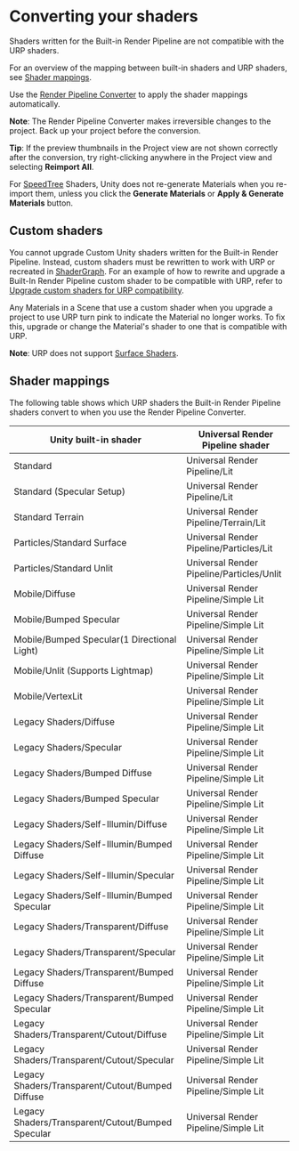 # Converting your shaders

Shaders written for the Built-in Render Pipeline are not compatible with the URP shaders.

For an overview of the mapping between built-in shaders and URP shaders, see [Shader mappings](#shader-mappings).

Use the [Render Pipeline Converter](features/rp-converter.md) to apply the shader mappings automatically.

**Note**: The Render Pipeline Converter makes irreversible changes to the project. Back up your project before the conversion.

**Tip**: If the preview thumbnails in the Project view are not shown correctly after the conversion, try right-clicking anywhere in the Project view and selecting **Reimport All**.

For [SpeedTree](https://docs.unity3d.com/Manual/SpeedTree.html) Shaders, Unity does not re-generate Materials when you re-import them, unless you click the **Generate Materials** or **Apply & Generate Materials** button.

<a name="custom-shaders"></a>

## Custom shaders

You cannot upgrade Custom Unity shaders written for the Built-in Render Pipeline. Instead, custom shaders must be rewritten to work with URP or recreated in [ShaderGraph](https://docs.unity3d.com/Packages/com.unity.shadergraph@12.1/manual/index.html). For an example of how to rewrite and upgrade a Built-In Render Pipeline custom shader to be compatible with URP, refer to [Upgrade custom shaders for URP compatibility](urp-shaders/birp-urp-custom-shader-upgrade-guide.md).

Any Materials in a Scene that use a custom shader when you upgrade a project to use URP turn pink to indicate the Material no longer works. To fix this, upgrade or change the Material's shader to one that is compatible with URP.

**Note**: URP does not support [Surface Shaders](https://docs.unity3d.com/Manual/SL-SurfaceShaders.html).

<a name="built-in-to-urp-shader-mappings"></a>

## Shader mappings

The following table shows which URP shaders the Built-in Render Pipeline shaders convert to when you use the Render Pipeline Converter.

| Unity built-in shader                             | Universal Render Pipeline shader          |
| ------------------------------------------------- | ------------------------------------------- |
| Standard                                          | Universal Render Pipeline/Lit             |
| Standard (Specular Setup)                         | Universal Render Pipeline/Lit             |
| Standard Terrain                                  | Universal Render Pipeline/Terrain/Lit     |
| Particles/Standard Surface                        | Universal Render Pipeline/Particles/Lit   |
| Particles/Standard Unlit                          | Universal Render Pipeline/Particles/Unlit |
| Mobile/Diffuse                                    | Universal Render Pipeline/Simple Lit      |
| Mobile/Bumped Specular                            | Universal Render Pipeline/Simple Lit      |
| Mobile/Bumped Specular(1 Directional Light)       | Universal Render Pipeline/Simple Lit      |
| Mobile/Unlit (Supports Lightmap)                  | Universal Render Pipeline/Simple Lit      |
| Mobile/VertexLit                                  | Universal Render Pipeline/Simple Lit      |
| Legacy Shaders/Diffuse                            | Universal Render Pipeline/Simple Lit      |
| Legacy Shaders/Specular                           | Universal Render Pipeline/Simple Lit      |
| Legacy Shaders/Bumped Diffuse                     | Universal Render Pipeline/Simple Lit      |
| Legacy Shaders/Bumped Specular                    | Universal Render Pipeline/Simple Lit      |
| Legacy Shaders/Self-Illumin/Diffuse               | Universal Render Pipeline/Simple Lit      |
| Legacy Shaders/Self-Illumin/Bumped Diffuse        | Universal Render Pipeline/Simple Lit      |
| Legacy Shaders/Self-Illumin/Specular              | Universal Render Pipeline/Simple Lit      |
| Legacy Shaders/Self-Illumin/Bumped Specular       | Universal Render Pipeline/Simple Lit      |
| Legacy Shaders/Transparent/Diffuse                | Universal Render Pipeline/Simple Lit      |
| Legacy Shaders/Transparent/Specular               | Universal Render Pipeline/Simple Lit      |
| Legacy Shaders/Transparent/Bumped Diffuse         | Universal Render Pipeline/Simple Lit      |
| Legacy Shaders/Transparent/Bumped Specular        | Universal Render Pipeline/Simple Lit      |
| Legacy Shaders/Transparent/Cutout/Diffuse         | Universal Render Pipeline/Simple Lit      |
| Legacy Shaders/Transparent/Cutout/Specular        | Universal Render Pipeline/Simple Lit      |
| Legacy Shaders/Transparent/Cutout/Bumped Diffuse  | Universal Render Pipeline/Simple Lit      |
| Legacy Shaders/Transparent/Cutout/Bumped Specular | Universal Render Pipeline/Simple Lit      |
